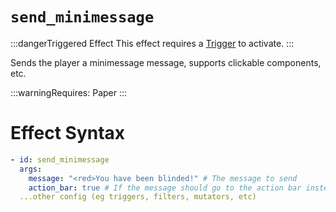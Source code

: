 # `send_minimessage`
:::dangerTriggered Effect
This effect requires a [Trigger](https://plugins.auxilor.io/effects/all-triggers) to activate.
:::

Sends the player a minimessage message, supports clickable components, etc.

:::warningRequires:
Paper
:::

# Effect Syntax
```yaml
- id: send_minimessage
  args:
    message: "<red>You have been blinded!" # The message to send
    action_bar: true # If the message should go to the action bar instead of chat
  ...other config (eg triggers, filters, mutators, etc)
```
